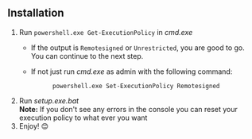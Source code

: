 ## Installation
1. Run <code>powershell.exe Get-ExecutionPolicy</code> in *cmd.exe*<br>
    - If the output is <code>Remotesigned</code> or <code>Unrestricted</code>, you are good to go. You can continue to the next step.<br>
    - If not just run *cmd.exe* as admin with the following command: <br>    
                
                powershell.exe Set-ExecutionPolicy Remotesigned

2. Run *setup.exe.bat*<br>
    **Note:** If you don't see any errors in the console you can reset your execution policy to what ever you want
3. Enjoy! 😊